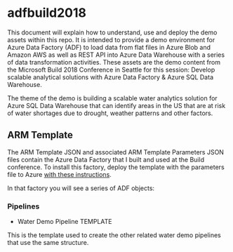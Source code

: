 # adfbuild2018

This document will explain how to understand, use and deploy the demo assets within this repo. It is intended to provide a demo environment for Azure Data Factory (ADF) to load data from flat files in Azure Blob and Amazon AWS as well as REST API into Azure Data Warehouse with a series of data transformation activities. These assets are the demo content from the Microsoft Build 2018 Conference in Seattle for this session: Develop scalable analytical solutions with Azure Data Factory & Azure SQL Data Warehouse.

The theme of the demo is building a scalable water analytics solution for Azure SQL Data Warehouse that can identify areas in the US that are at risk of water shortages due to drought, weather patterns and other factors.

## ARM Template

The ARM Template JSON and associated ARM Template Parameters JSON files contain the Azure Data Factory that I built and used at the Build conference. To install this factory, deploy the template with the parameters file to Azure [with these instructions](https://docs.microsoft.com/en-us/azure/azure-resource-manager/resource-group-template-deploy).

In that factory you will see a series of ADF objects:

### Pipelines

* Water Demo Pipeline TEMPLATE

This is the template used to create the other related water demo pipelines that use the same structure.
